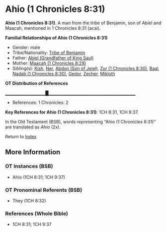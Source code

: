 # Ahio (1 Chronicles 8:31)
**Ahio (1 Chronicles 8:31)**. 
A man from the tribe of Benjamin, son of Abiel and Maacah, mentioned in 1 Chronicles 8:31 (acai). 




**Familial Relationships of Ahio (1 Chronicles 8:31)**


* Gender: male
* Tribe/Nationality: [Tribe of Benjamin](../../../groups/md/acai/Benjamin.md)
* Father: [Abiel (Grandfather of King Saul)](Abiel.2.md)
* Mother: [Maacah (1 Chronicles 8:29)](Maacah.6.md)
* Sibling(s): [Kish](Kish.md), [Ner](Ner.2.md), [Abdon (Son of Jeiel)](Abdon.3.md), [Zur (1 Chronicles 8:30)](Zur.3.md), [Baal](Baal.md), [Nadab (1 Chronicles 8:30)](Nadab.4.md), [Gedor](Gedor.md), [Zecher](Zecher.md), [Mikloth](Mikloth.md)


**OT Distribution of References**

▁▁▁▁▁▁▁▁▁▁▁▁█▁▁▁▁▁▁▁▁▁▁▁▁▁▁▁▁▁▁▁▁▁▁▁▁▁▁
* References: 1 Chronicles: 2



**Key References for Ahio (1 Chronicles 8:31)**: 
1CH 8:31, 1CH 9:37. 


In the Old Testament (BSB), words representing “Ahio (1 Chronicles 8:31)” are translated as 
*Ahio* (2x). 




Return to [Index](00-Index.md)

## More Information

### OT Instances (BSB)

* Ahio (1CH 8:31; 1CH 9:37)



### OT Pronominal Referents (BSB)

* They (1CH 8:32)



### References (Whole Bible)

* 1CH 8:31; 1CH 9:37




